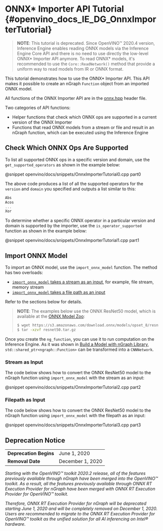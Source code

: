 # ONNX* Importer API Tutorial {#openvino_docs_IE_DG_OnnxImporterTutorial}

> **NOTE**: This tutorial is deprecated. Since OpenVINO™ 2020.4 version, Inference Engine enables reading ONNX models via the Inference Engine Core API
> and there is no need to use directly the low-level ONNX* Importer API anymore. 
> To read ONNX\* models, it's recommended to use the `Core::ReadNetwork()` method that provide a uniform way to read models from IR or ONNX format.

This tutorial demonstrates how to use the ONNX\* Importer API.
This API makes it possible to create an nGraph `Function` object from an imported ONNX model.

All functions of the ONNX Importer API are in the [onnx.hpp][onnx_header] header file.

Two categories of API functions:
* Helper functions that check which ONNX ops are supported in a current version of the ONNX Importer
* Functions that read ONNX models from a stream or file and result in an nGraph function, which can be executed using the Inference Engine

## Check Which ONNX Ops Are Supported

To list all supported ONNX ops in a specific version and domain, use the `get_supported_operators` 
as shown in the example below:

@snippet openvino/docs/snippets/OnnxImporterTutorial0.cpp part0

The above code produces a list of all the supported operators for the `version` and `domain` you specified and outputs a list similar to this:
```cpp
Abs
Acos
...
Xor
```

To determine whether a specific ONNX operator in a particular version and domain is supported by the importer, use the `is_operator_supported` function as shown in the example below:

@snippet openvino/docs/snippets/OnnxImporterTutorial1.cpp part1

## Import ONNX Model

To import an ONNX model, use the `import_onnx_model` function.
The method has two overloads:
* <a href="#stream">`import_onnx_model` takes a stream as an input</a>, for example, file stream, memory stream
* <a href="#path">`import_onnx_model` takes a file path as an input</a>

Refer to the sections below for details.

> **NOTE**: The examples below use the ONNX ResNet50 model, which is available at the [ONNX Model Zoo][onnx_model_zoo]:
> ```bash
> $ wget https://s3.amazonaws.com/download.onnx/models/opset_8/resnet50.tar.gz
> $ tar -xzvf resnet50.tar.gz
> ```

Once you create the `ng_function`, you can use it to run computation on the Inference Engine.
As it was shown in [Build a Model with nGraph Library](nGraphTutorial.md), `std::shared_ptr<ngraph::Function>` can be transformed into a `CNNNetwork`.


### <a name="stream">Stream as Input</a>

The code below shows how to convert the ONNX ResNet50 model to the nGraph function using `import_onnx_model` with the stream as an input:

@snippet openvino/docs/snippets/OnnxImporterTutorial2.cpp part2

### <a name="path">Filepath as Input</a>

The code below shows how to convert the ONNX ResNet50 model to the nGraph function using `import_onnx_model` with the filepath as an input:

@snippet openvino/docs/snippets/OnnxImporterTutorial3.cpp part3

[onnx_header]: https://github.com/NervanaSystems/ngraph/blob/master/src/ngraph/frontend/onnx_import/onnx.hpp
[onnx_model_zoo]: https://github.com/onnx/models


## Deprecation Notice

<table>
  <tr>
    <td><strong>Deprecation Begins</strong></td>
    <td>June 1, 2020</td>
  </tr>
  <tr>
    <td><strong>Removal Date</strong></td>
    <td>December 1, 2020</td>
  </tr>
</table> 

*Starting with the OpenVINO™ toolkit 2020.2 release, all of the features previously available through nGraph have been merged into the OpenVINO™ toolkit. As a result, all the features previously available through ONNX RT Execution Provider for nGraph have been merged with ONNX RT Execution Provider for OpenVINO™ toolkit.*

*Therefore, ONNX RT Execution Provider for nGraph will be deprecated starting June 1, 2020 and will be completely removed on December 1, 2020. Users are recommended to migrate to the ONNX RT Execution Provider for OpenVINO™ toolkit as the unified solution for all AI inferencing on Intel® hardware.*